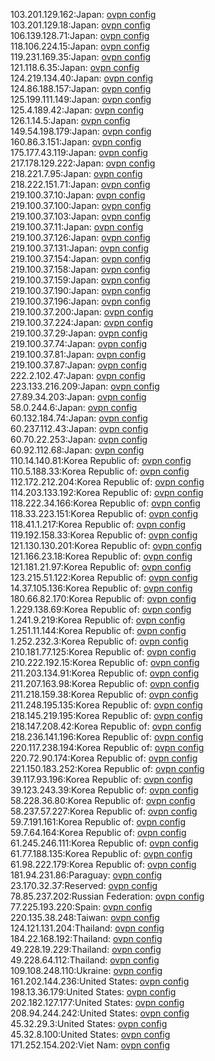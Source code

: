 103.201.129.162:Japan: [ovpn config](vpn/103_201_129_162.ovpn)  
103.201.129.18:Japan: [ovpn config](vpn/103_201_129_18.ovpn)  
106.139.128.71:Japan: [ovpn config](vpn/106_139_128_71.ovpn)  
118.106.224.15:Japan: [ovpn config](vpn/118_106_224_15.ovpn)  
119.231.169.35:Japan: [ovpn config](vpn/119_231_169_35.ovpn)  
121.118.6.35:Japan: [ovpn config](vpn/121_118_6_35.ovpn)  
124.219.134.40:Japan: [ovpn config](vpn/124_219_134_40.ovpn)  
124.86.188.157:Japan: [ovpn config](vpn/124_86_188_157.ovpn)  
125.199.111.149:Japan: [ovpn config](vpn/125_199_111_149.ovpn)  
125.4.189.42:Japan: [ovpn config](vpn/125_4_189_42.ovpn)  
126.1.14.5:Japan: [ovpn config](vpn/126_1_14_5.ovpn)  
149.54.198.179:Japan: [ovpn config](vpn/149_54_198_179.ovpn)  
160.86.3.151:Japan: [ovpn config](vpn/160_86_3_151.ovpn)  
175.177.43.119:Japan: [ovpn config](vpn/175_177_43_119.ovpn)  
217.178.129.222:Japan: [ovpn config](vpn/217_178_129_222.ovpn)  
218.221.7.95:Japan: [ovpn config](vpn/218_221_7_95.ovpn)  
218.222.151.71:Japan: [ovpn config](vpn/218_222_151_71.ovpn)  
219.100.37.10:Japan: [ovpn config](vpn/219_100_37_10.ovpn)  
219.100.37.100:Japan: [ovpn config](vpn/219_100_37_100.ovpn)  
219.100.37.103:Japan: [ovpn config](vpn/219_100_37_103.ovpn)  
219.100.37.11:Japan: [ovpn config](vpn/219_100_37_11.ovpn)  
219.100.37.126:Japan: [ovpn config](vpn/219_100_37_126.ovpn)  
219.100.37.131:Japan: [ovpn config](vpn/219_100_37_131.ovpn)  
219.100.37.154:Japan: [ovpn config](vpn/219_100_37_154.ovpn)  
219.100.37.158:Japan: [ovpn config](vpn/219_100_37_158.ovpn)  
219.100.37.159:Japan: [ovpn config](vpn/219_100_37_159.ovpn)  
219.100.37.190:Japan: [ovpn config](vpn/219_100_37_190.ovpn)  
219.100.37.196:Japan: [ovpn config](vpn/219_100_37_196.ovpn)  
219.100.37.200:Japan: [ovpn config](vpn/219_100_37_200.ovpn)  
219.100.37.224:Japan: [ovpn config](vpn/219_100_37_224.ovpn)  
219.100.37.29:Japan: [ovpn config](vpn/219_100_37_29.ovpn)  
219.100.37.74:Japan: [ovpn config](vpn/219_100_37_74.ovpn)  
219.100.37.81:Japan: [ovpn config](vpn/219_100_37_81.ovpn)  
219.100.37.87:Japan: [ovpn config](vpn/219_100_37_87.ovpn)  
222.2.102.47:Japan: [ovpn config](vpn/222_2_102_47.ovpn)  
223.133.216.209:Japan: [ovpn config](vpn/223_133_216_209.ovpn)  
27.89.34.203:Japan: [ovpn config](vpn/27_89_34_203.ovpn)  
58.0.244.6:Japan: [ovpn config](vpn/58_0_244_6.ovpn)  
60.132.184.74:Japan: [ovpn config](vpn/60_132_184_74.ovpn)  
60.237.112.43:Japan: [ovpn config](vpn/60_237_112_43.ovpn)  
60.70.22.253:Japan: [ovpn config](vpn/60_70_22_253.ovpn)  
60.92.112.68:Japan: [ovpn config](vpn/60_92_112_68.ovpn)  
110.14.140.81:Korea Republic of: [ovpn config](vpn/110_14_140_81.ovpn)  
110.5.188.33:Korea Republic of: [ovpn config](vpn/110_5_188_33.ovpn)  
112.172.212.204:Korea Republic of: [ovpn config](vpn/112_172_212_204.ovpn)  
114.203.133.192:Korea Republic of: [ovpn config](vpn/114_203_133_192.ovpn)  
118.222.34.166:Korea Republic of: [ovpn config](vpn/118_222_34_166.ovpn)  
118.33.223.151:Korea Republic of: [ovpn config](vpn/118_33_223_151.ovpn)  
118.41.1.217:Korea Republic of: [ovpn config](vpn/118_41_1_217.ovpn)  
119.192.158.33:Korea Republic of: [ovpn config](vpn/119_192_158_33.ovpn)  
121.130.130.201:Korea Republic of: [ovpn config](vpn/121_130_130_201.ovpn)  
121.166.23.18:Korea Republic of: [ovpn config](vpn/121_166_23_18.ovpn)  
121.181.21.97:Korea Republic of: [ovpn config](vpn/121_181_21_97.ovpn)  
123.215.51.122:Korea Republic of: [ovpn config](vpn/123_215_51_122.ovpn)  
14.37.105.136:Korea Republic of: [ovpn config](vpn/14_37_105_136.ovpn)  
180.66.82.170:Korea Republic of: [ovpn config](vpn/180_66_82_170.ovpn)  
1.229.138.69:Korea Republic of: [ovpn config](vpn/1_229_138_69.ovpn)  
1.241.9.219:Korea Republic of: [ovpn config](vpn/1_241_9_219.ovpn)  
1.251.11.144:Korea Republic of: [ovpn config](vpn/1_251_11_144.ovpn)  
1.252.232.3:Korea Republic of: [ovpn config](vpn/1_252_232_3.ovpn)  
210.181.77.125:Korea Republic of: [ovpn config](vpn/210_181_77_125.ovpn)  
210.222.192.15:Korea Republic of: [ovpn config](vpn/210_222_192_15.ovpn)  
211.203.134.91:Korea Republic of: [ovpn config](vpn/211_203_134_91.ovpn)  
211.207.163.98:Korea Republic of: [ovpn config](vpn/211_207_163_98.ovpn)  
211.218.159.38:Korea Republic of: [ovpn config](vpn/211_218_159_38.ovpn)  
211.248.195.135:Korea Republic of: [ovpn config](vpn/211_248_195_135.ovpn)  
218.145.219.195:Korea Republic of: [ovpn config](vpn/218_145_219_195.ovpn)  
218.147.208.42:Korea Republic of: [ovpn config](vpn/218_147_208_42.ovpn)  
218.236.141.196:Korea Republic of: [ovpn config](vpn/218_236_141_196.ovpn)  
220.117.238.194:Korea Republic of: [ovpn config](vpn/220_117_238_194.ovpn)  
220.72.90.174:Korea Republic of: [ovpn config](vpn/220_72_90_174.ovpn)  
221.150.183.252:Korea Republic of: [ovpn config](vpn/221_150_183_252.ovpn)  
39.117.93.196:Korea Republic of: [ovpn config](vpn/39_117_93_196.ovpn)  
39.123.243.39:Korea Republic of: [ovpn config](vpn/39_123_243_39.ovpn)  
58.228.36.80:Korea Republic of: [ovpn config](vpn/58_228_36_80.ovpn)  
58.237.57.227:Korea Republic of: [ovpn config](vpn/58_237_57_227.ovpn)  
59.7.191.161:Korea Republic of: [ovpn config](vpn/59_7_191_161.ovpn)  
59.7.64.164:Korea Republic of: [ovpn config](vpn/59_7_64_164.ovpn)  
61.245.246.111:Korea Republic of: [ovpn config](vpn/61_245_246_111.ovpn)  
61.77.188.135:Korea Republic of: [ovpn config](vpn/61_77_188_135.ovpn)  
61.98.222.179:Korea Republic of: [ovpn config](vpn/61_98_222_179.ovpn)  
181.94.231.86:Paraguay: [ovpn config](vpn/181_94_231_86.ovpn)  
23.170.32.37:Reserved: [ovpn config](vpn/23_170_32_37.ovpn)  
78.85.237.202:Russian Federation: [ovpn config](vpn/78_85_237_202.ovpn)  
77.225.193.220:Spain: [ovpn config](vpn/77_225_193_220.ovpn)  
220.135.38.248:Taiwan: [ovpn config](vpn/220_135_38_248.ovpn)  
124.121.131.204:Thailand: [ovpn config](vpn/124_121_131_204.ovpn)  
184.22.168.192:Thailand: [ovpn config](vpn/184_22_168_192.ovpn)  
49.228.19.229:Thailand: [ovpn config](vpn/49_228_19_229.ovpn)  
49.228.64.112:Thailand: [ovpn config](vpn/49_228_64_112.ovpn)  
109.108.248.110:Ukraine: [ovpn config](vpn/109_108_248_110.ovpn)  
161.202.144.236:United States: [ovpn config](vpn/161_202_144_236.ovpn)  
198.13.36.179:United States: [ovpn config](vpn/198_13_36_179.ovpn)  
202.182.127.177:United States: [ovpn config](vpn/202_182_127_177.ovpn)  
208.94.244.242:United States: [ovpn config](vpn/208_94_244_242.ovpn)  
45.32.29.3:United States: [ovpn config](vpn/45_32_29_3.ovpn)  
45.32.8.100:United States: [ovpn config](vpn/45_32_8_100.ovpn)  
171.252.154.202:Viet Nam: [ovpn config](vpn/171_252_154_202.ovpn)  
